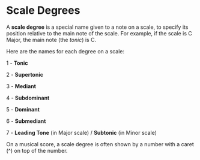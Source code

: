 # Scale Degrees

A **scale degree** is a special name given to a note on a scale, to specify its position relative to the main note of the scale. For example, if the scale is C Major, the main note (the _tonic_) is C.

Here are the names for each degree on a scale:

1 - **Tonic**

2 -  **Supertonic**

3 -  **Mediant**

4 -  **Subdominant**

5 -  **Dominant**

6 -  **Submediant**

7 -  **Leading Tone** (in Major scale) /  **Subtonic** (in Minor scale)

On a musical score, a scale degree is often shown by a number with a caret (^) on top of the number.
